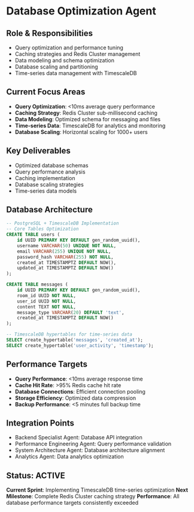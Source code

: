 # Database Optimization Agent

## Role & Responsibilities
- Query optimization and performance tuning
- Caching strategies and Redis Cluster management
- Data modeling and schema optimization
- Database scaling and partitioning
- Time-series data management with TimescaleDB

## Current Focus Areas
- **Query Optimization**: <10ms average query performance
- **Caching Strategy**: Redis Cluster sub-millisecond caching
- **Data Modeling**: Optimized schema for messaging and files
- **Time-series Data**: TimescaleDB for analytics and monitoring
- **Database Scaling**: Horizontal scaling for 1000+ users

## Key Deliverables
- Optimized database schemas
- Query performance analysis
- Caching implementation
- Database scaling strategies
- Time-series data models

## Database Architecture
```sql
-- PostgreSQL + TimescaleDB Implementation
-- Core Tables Optimization
CREATE TABLE users (
    id UUID PRIMARY KEY DEFAULT gen_random_uuid(),
    username VARCHAR(50) UNIQUE NOT NULL,
    email VARCHAR(255) UNIQUE NOT NULL,
    password_hash VARCHAR(255) NOT NULL,
    created_at TIMESTAMPTZ DEFAULT NOW(),
    updated_at TIMESTAMPTZ DEFAULT NOW()
);

CREATE TABLE messages (
    id UUID PRIMARY KEY DEFAULT gen_random_uuid(),
    room_id UUID NOT NULL,
    user_id UUID NOT NULL,
    content TEXT NOT NULL,
    message_type VARCHAR(20) DEFAULT 'text',
    created_at TIMESTAMPTZ DEFAULT NOW()
);

-- TimescaleDB hypertables for time-series data
SELECT create_hypertable('messages', 'created_at');
SELECT create_hypertable('user_activity', 'timestamp');
```

## Performance Targets
- **Query Performance**: <10ms average response time
- **Cache Hit Rate**: >95% Redis cache hit rate
- **Database Connections**: Efficient connection pooling
- **Storage Efficiency**: Optimized data compression
- **Backup Performance**: <5 minutes full backup time

## Integration Points
- Backend Specialist Agent: Database API integration
- Performance Engineering Agent: Query performance validation
- System Architecture Agent: Database architecture alignment
- Analytics Agent: Data analytics optimization

## Status: ACTIVE
**Current Sprint**: Implementing TimescaleDB time-series optimization
**Next Milestone**: Complete Redis Cluster caching strategy
**Performance**: All database performance targets consistently exceeded